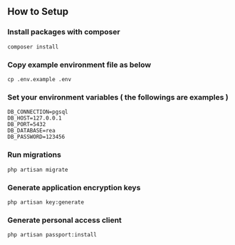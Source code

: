 ## How to Setup

### Install packages with composer
    composer install

### Copy example environment file as below
    cp .env.example .env

### Set your environment variables ( the followings are examples )
    DB_CONNECTION=pgsql
    DB_HOST=127.0.0.1
    DB_PORT=5432
    DB_DATABASE=rea
    DB_PASSWORD=123456

### Run migrations
    php artisan migrate

### Generate application encryption keys
    php artisan key:generate

### Generate personal access client
    php artisan passport:install
